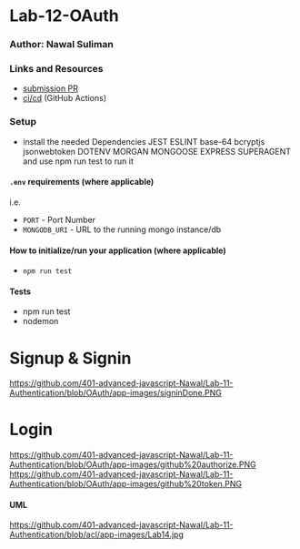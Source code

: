 # Lab-12-OAuth

### Author: Nawal Suliman 

### Links and Resources
- [submission PR](https://github.com/401-advanced-javascript-Nawal/Lab-11-Authentication/pull/7)
- [ci/cd](https://github.com/401-advanced-javascript-Nawal/Lab-11-Authentication/actions) (GitHub Actions)

### Setup
- install the needed Dependencies JEST ESLINT base-64 bcryptjs jsonwebtoken DOTENV MORGAN MONGOOSE EXPRESS SUPERAGENT  and use npm run test to run it 

#### `.env` requirements (where applicable)
i.e.
- `PORT` - Port Number
- `MONGODB_URI` - URL to the running mongo instance/db

#### How to initialize/run your application (where applicable)
- `npm run test`

#### Tests
- npm run test
- nodemon  

# Signup & Signin 
https://github.com/401-advanced-javascript-Nawal/Lab-11-Authentication/blob/OAuth/app-images/signinDone.PNG

# Login 
https://github.com/401-advanced-javascript-Nawal/Lab-11-Authentication/blob/OAuth/app-images/github%20authorize.PNG
https://github.com/401-advanced-javascript-Nawal/Lab-11-Authentication/blob/OAuth/app-images/github%20token.PNG

#### UML
https://github.com/401-advanced-javascript-Nawal/Lab-11-Authentication/blob/acl/app-images/Lab14.jpg